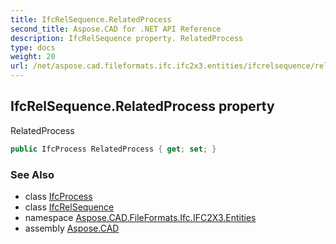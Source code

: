 ```yaml
---
title: IfcRelSequence.RelatedProcess
second_title: Aspose.CAD for .NET API Reference
description: IfcRelSequence property. RelatedProcess
type: docs
weight: 20
url: /net/aspose.cad.fileformats.ifc.ifc2x3.entities/ifcrelsequence/relatedprocess/
---
```

## IfcRelSequence.RelatedProcess property

RelatedProcess

```csharp
public IfcProcess RelatedProcess { get; set; }
```

### See Also

* class [IfcProcess](../../ifcprocess/)
* class [IfcRelSequence](../)
* namespace [Aspose.CAD.FileFormats.Ifc.IFC2X3.Entities](../../ifcrelsequence/)
* assembly [Aspose.CAD](../../../)


